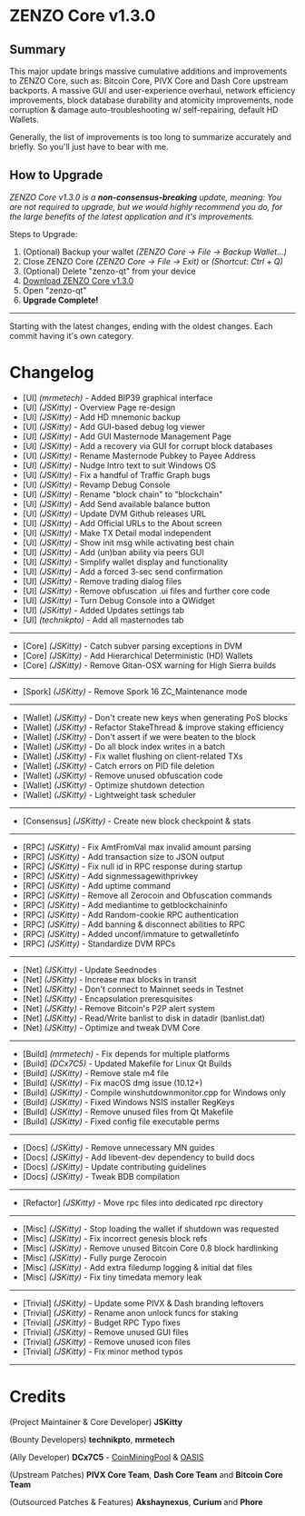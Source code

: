 # ZENZO Core v1.3.0

## Summary
This major update brings massive cumulative additions and improvements to ZENZO Core, such as: Bitcoin Core, PIVX Core and Dash Core upstream backports. A massive GUI and user-experience overhaul, network efficiency improvements, block database durability and atomicity improvements, node corruption & damage auto-troubleshooting w/ self-repairing, default HD Wallets.

Generally, the list of improvements is too long to summarize accurately and briefly. So you'll just have to bear with me.

## How to Upgrade
_ZENZO Core v1.3.0 is a **non-consensus-breaking** update, meaning: You are not required to upgrade, but we would
highly recommend you do, for the large benefits of the latest application and it's improvements._

Steps to Upgrade:
1. (Optional) Backup your wallet *(ZENZO Core -> File -> Backup Wallet...)*
2. Close ZENZO Core *(ZENZO Core -> File -> Exit)* or *(Shortcut: Ctrl + Q)*
3. (Optional) Delete "zenzo-qt" from your device
4. [Download ZENZO Core v1.3.0](https://github.com/ZENZO-Ecosystem/ZENZO-Core/releases)
5. Open "zenzo-qt"
6. **Upgrade Complete!**


---
Starting with the latest changes, ending with the oldest changes. Each commit having it's own category.
# Changelog
- [UI] *(mrmetech)* - Added BIP39 graphical interface
- [UI] *(JSKitty)* - Overview Page re-design
- [UI] *(JSKitty)* - Add HD mnemonic backup
- [UI] *(JSKitty)* - Add GUI-based debug log viewer
- [UI] *(JSKitty)* - Add GUI Masternode Management Page
- [UI] *(JSKitty)* - Add a recovery via GUI for corrupt block databases
- [UI] *(JSKitty)* - Rename Masternode Pubkey to Payee Address
- [UI] *(JSKitty)* - Nudge Intro text to suit Windows OS
- [UI] *(JSKitty)* - Fix a handful of Traffic Graph bugs
- [UI] *(JSKitty)* - Revamp Debug Console
- [UI] *(JSKitty)* - Rename "block chain" to "blockchain"
- [UI] *(JSKitty)* - Add Send available balance button
- [UI] *(JSKitty)* - Update DVM Github releases URL
- [UI] *(JSKitty)* - Add Official URLs to the About screen
- [UI] *(JSKitty)* - Make TX Detail modal independent
- [UI] *(JSKitty)* - Show init msg while activating best chain
- [UI] *(JSKitty)* - Add (un)ban ability via peers GUI
- [UI] *(JSKitty)* - Simplify wallet display and functionality
- [UI] *(JSKitty)* - Add a forced 3-sec send confirmation
- [UI] *(JSKitty)* - Remove trading dialog files
- [UI] *(JSKitty)* - Remove obfuscation .ui files and further core code
- [UI] *(JSKitty)* - Turn Debug Console into a QWidget
- [UI] *(JSKitty)* - Added Updates settings tab
- [UI] *(technikpto)* - Add all masternodes tab
---
- [Core] *(JSKitty)* - Catch subver parsing exceptions in DVM
- [Core] *(JSKitty)* - Add Hierarchical Deterministic (HD) Wallets 
- [Core] *(JSKitty)* - Remove Gitan-OSX warning for High Sierra builds
---
- [Spork] *(JSKitty)* - Remove Spork 16 ZC_Maintenance mode
---
- [Wallet] *(JSKitty)* - Don't create new keys when generating PoS blocks
- [Wallet] *(JSKitty)* - Refactor StakeThread & improve staking efficiency
- [Wallet] *(JSKitty)* - Don't assert if we were beaten to the block
- [Wallet] *(JSKitty)* - Do all block index writes in a batch
- [Wallet] *(JSKitty)* - Fix wallet flushing on client-related TXs
- [Wallet] *(JSKitty)* - Catch errors on PID file deletion
- [Wallet] *(JSKitty)* - Remove unused obfuscation code
- [Wallet] *(JSKitty)* - Optimize shutdown detection
- [Wallet] *(JSKitty)* - Lightweight task scheduler
---
- [Consensus] *(JSKitty)* - Create new block checkpoint & stats
---
- [RPC] *(JSKitty)* - Fix AmtFromVal max invalid amount parsing
- [RPC] *(JSKitty)* - Add transaction size to JSON output
- [RPC] *(JSKitty)* - Fix null id in RPC response during startup
- [RPC] *(JSKitty)* - Add signmessagewithprivkey
- [RPC] *(JSKitty)* - Add uptime command
- [RPC] *(JSKitty)* - Remove all Zerocoin and Obfuscation commands
- [RPC] *(JSKitty)* - Add mediantime to getblockchaininfo
- [RPC] *(JSKitty)* - Add Random-cookie RPC authentication
- [RPC] *(JSKitty)* - Add banning & disconnect abilities to RPC
- [RPC] *(JSKitty)* - Added unconf/immature to getwalletinfo
- [RPC] *(JSKitty)* - Standardize DVM RPCs
---
- [Net] *(JSKitty)* - Update Seednodes
- [Net] *(JSKitty)* - Increase max blocks in transit
- [Net] *(JSKitty)* - Don't connect to Mainnet seeds in Testnet
- [Net] *(JSKitty)* - Encapsulation preresquisites
- [Net] *(JSKitty)* - Remove Bitcoin's P2P alert system
- [Net] *(JSKitty)* - Read/Write banlist to disk in datadir (banlist.dat)
- [Net] *(JSKitty)* - Optimize and tweak DVM Core
---
- [Build] *(mrmetech)* - Fix depends for multiple platforms
- [Build] *(DCx7C5)* - Updated Makefile for Linux Qt Builds
- [Build] *(JSKitty)* - Remove stale m4 file
- [Build] *(JSKitty)* - Fix macOS dmg issue (10.12+)
- [Build] *(JSKitty)* - Compile winshutdownmonitor.cpp for Windows only
- [Build] *(JSKitty)* - Fixed Windows NSIS installer RegKeys
- [Build] *(JSKitty)* - Remove unused files from Qt Makefile
- [Build] *(JSKitty)* - Fixed config file executable perms
---
- [Docs] *(JSKitty)* - Remove unnecessary MN guides 
- [Docs] *(JSKitty)* - Add libevent-dev dependency to build docs
- [Docs] *(JSKitty)* - Update contributing guidelines
- [Docs] *(JSKitty)* - Tweak BDB compilation
---
- [Refactor] *(JSKitty)* - Move rpc files into dedicated rpc directory
---
- [Misc] *(JSKitty)* - Stop loading the wallet if shutdown was requested
- [Misc] *(JSKitty)* - Fix incorrect genesis block refs
- [Misc] *(JSKitty)* - Remove unused Bitcoin Core 0.8 block hardlinking
- [Misc] *(JSKitty)* - Fully purge Zerocoin
- [Misc] *(JSKitty)* - Add extra filedump logging & initial dat files
- [Misc] *(JSKitty)* - Fix tiny timedata memory leak
---
- [Trivial] *(JSKitty)* - Update some PIVX & Dash branding leftovers
- [Trivial] *(JSKitty)* - Rename anon unlock funcs for staking
- [Trivial] *(JSKitty)* - Budget RPC Typo fixes
- [Trivial] *(JSKitty)* - Remove unused GUI files
- [Trivial] *(JSKitty)* - Remove unused icon files
- [Trivial] *(JSKitty)* - Fix minor method typos

---
# Credits
(Project Maintainer & Core Developer) **JSKitty**

(Bounty Developers) **technikpto**, **mrmetech**


(Ally Developer) **DCx7C5** - [CoinMiningPool](https://coinminingpool.org/) & [OASIS](http://exploreoasis.com/)

(Upstream Patches) **PIVX Core Team**, **Dash Core Team** and **Bitcoin Core Team**

(Outsourced Patches & Features) **Akshaynexus**, **Curium** and **Phore**
